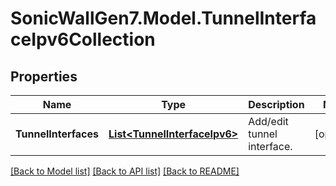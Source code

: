 # SonicWallGen7.Model.TunnelInterfaceIpv6Collection

## Properties

Name | Type | Description | Notes
------------ | ------------- | ------------- | -------------
**TunnelInterfaces** | [**List&lt;TunnelInterfaceIpv6&gt;**](TunnelInterfaceIpv6.md) | Add/edit tunnel interface. | [optional] 

[[Back to Model list]](../README.md#documentation-for-models) [[Back to API list]](../README.md#documentation-for-api-endpoints) [[Back to README]](../README.md)

